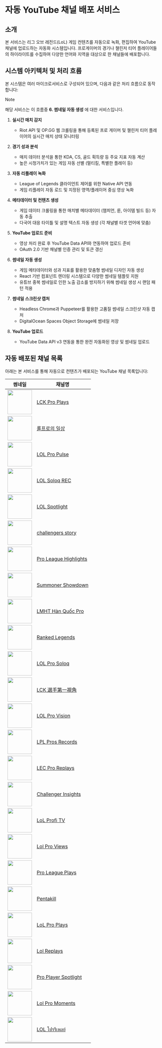 # 자동 YouTube 채널 배포 서비스

## 소개

본 서비스는 리그 오브 레전드(LoL) 게임 컨텐츠를 자동으로 녹화, 편집하여 YouTube 채널에 업로드하는 자동화 시스템입니다. 프로게이머의 경기나 챌린저 티어 플레이어들의 하이라이트를 수집하여 다양한 언어와 지역을 대상으로 한 채널들에 배포합니다.

## 시스템 아키텍처 및 처리 흐름

본 시스템은 여러 마이크로서비스로 구성되어 있으며, 다음과 같은 처리 흐름으로 동작합니다:

> [!NOTE]
> 해당 서비스는 이 흐름중 **6. 썸네일 자동 생성** 에 대한 서비스입니다.

1. **실시간 매치 감지**

   - Riot API 및 OP.GG 웹 크롤링을 통해 등록된 프로 게이머 및 챌린저 티어 플레이어의 실시간 매치 상태 모니터링

2. **경기 성과 분석**

   - 매치 데이터 분석을 통한 KDA, CS, 골드 획득량 등 주요 지표 자동 계산
   - 높은 시청가치가 있는 게임 자동 선별 (멀티킬, 특별한 플레이 등)

3. **자동 리플레이 녹화**

   - League of Legends 클라이언트 제어를 위한 Native API 연동
   - 게임 리플레이 자동 로드 및 지정된 영역/플레이어 중심 영상 녹화

4. **메타데이터 및 컨텐츠 생성**

   - 게임 데이터 크롤링을 통한 매치별 메타데이터 (챔피언, 룬, 아이템 빌드 등) 자동 추출
   - 다국어 대응 타이틀 및 설명 텍스트 자동 생성 (각 채널별 타겟 언어에 맞춤)

5. **YouTube 업로드 준비**

   - 영상 처리 완료 후 YouTube Data API와 연동하여 업로드 준비
   - OAuth 2.0 기반 채널별 인증 관리 및 토큰 갱신

6. **썸네일 자동 생성**

   - 게임 메타데이터와 성과 지표를 활용한 맞춤형 썸네일 디자인 자동 생성
   - React 기반 컴포넌트 렌더링 시스템으로 다양한 썸네일 템플릿 지원
   - 유튜브 중복 썸네일로 인한 노출 감소를 방지하기 위해 썸네일 생성 시 랜덤 패턴 적용

7. **썸네일 스크린샷 캡처**

   - Headless Chrome과 Puppeteer를 활용한 고품질 썸네일 스크린샷 자동 캡처
   - DigitalOcean Spaces Object Storage에 썸네일 저장

8. **YouTube 업로드**
   - YouTube Data API v3 연동을 통한 완전 자동화된 영상 및 썸네일 업로드

## 자동 배포된 채널 목록

아래는 본 서비스를 통해 자동으로 컨텐츠가 배포되는 YouTube 채널 목록입니다:

| 썸네일 | 채널명 |
| --- | --- |
| <img src="https://yt3.ggpht.com/zUvMxYQYLkI1HyZ439JxQuUn7Pr6-8oECm3PJfWzYsRxRuv1zCEh-HmUlbmEw_bxpWwdcYvrnA=s108-c-k-c0x00ffffff-no-rj" width="80" /> | [LCK Pro Plays]("https://www.youtube.com/@LCK_Pro_Plays") |
| <img src="https://yt3.ggpht.com/ZXHiHckgzLfRKuogRaEDtsPXsXUmEE56qMf9gw2rads6piEMCOotmJfBNEiXZY7uJvti_fuYPw=s108-c-k-c0x00ffffff-no-rj" width="80" /> | [롤프로의 일상]("https://www.youtube.com/@KR_league_of_legend") |
| <img src="https://yt3.ggpht.com/OyxIV97oTCT2S7sJfr-Bz7RQdTW1TeZiftFFNdIxcaXEjibb4ixRtrfy-tNlUc3v-uPf8N7-pg=s108-c-k-c0x00ffffff-no-rj" width="80" /> | [LOL Pro Pulse]("https://www.youtube.com/@LOLProPulse") |
| <img src="https://yt3.ggpht.com/qnBcxBkib3KJqZoB0KazJF3Yne8nkUMdp1lb4j1_SJ83nXyLlRQBgDob6vfEUYVHmjbBNvWJ=s108-c-k-c0x00ffffff-no-rj" width="80" /> | [LOL Soloq REC]("https://www.youtube.com/@LOL_Soloq_REC") |
| <img src="https://yt3.ggpht.com/1Mv59W3SSWWhXC7uZ7JiEhjjOQUF80Fd6UHha__tUZDz1PYQKLQOHCIN91VBQ51UcFgwAhtNNAM=s108-c-k-c0x00ffffff-no-rj" width="80" /> | [LOL Spotlight]("https://www.youtube.com/@LOL_Spotlight-p6x") |
| <img src="https://yt3.ggpht.com/Eewmu47TQ7MPwQsB9YJktDNz8jBQQ_bWmmhxBCrYVW8jfv80HOXo5z2ECDbnpwDII18KysQT4rw=s108-c-k-c0x00ffffff-no-rj" width="80" /> | [challengers story]("https://www.youtube.com/@challengersstory-r1p") |
| <img src="https://yt3.ggpht.com/RKKlKpv0iJvD1Pqm1tku2qWJBZVeXlKWt0u3AwBIWlOMBn6TSzvyRAO7UWy8HsxVCxnKVa7yAg=s108-c-k-c0x00ffffff-no-rj" width="80" /> | [Pro League Highlights]("https://www.youtube.com/@Pro_League_Highlights") |
| <img src="https://yt3.ggpht.com/zRRzkwe2tkHYLGQRhZ2CHgX9KGMssuu-pl747XDLfWueKmIQVc8k3RVFCfEecg4ugy54bS0l=s108-c-k-c0x00ffffff-no-rj" width="80" /> | [Summoner Showdown]("https://www.youtube.com/@summoner_show_down") |
| <img src="https://yt3.ggpht.com/b5f7YYjYPlrsRiLxxgxDEGvzLx8kJeL44kZNFt5ZyavsmTSxBoz2zEKrjxHyszbDfYFi5tAL=s108-c-k-c0x00ffffff-no-rj" width="80" /> | [LMHT Hàn Quốc Pro]("https://www.youtube.com/@LMHT_H%C3%A0n_Qu%E1%BB%91c_Pro") |
| <img src="https://yt3.ggpht.com/hDzGYWHCSwhjyfalS7HnDykJ8czqrrixxFC8VdLtGS4pWptNzeb9GaHJfGdfh7E2o7p1AJDC=s108-c-k-c0x00ffffff-no-rj" width="80" /> | [Ranked Legends]("https://www.youtube.com/@Ranked_Legends") |
| <img src="https://yt3.ggpht.com/J7CZNlk-2yv5Zu6OAVnWwqNpau2MuVHf0WKCJzPa3H948v1T4nieQJfx99_xiuN5bAqoeFYK6BM=s108-c-k-c0x00ffffff-no-rj" width="80" /> | [LOL Pro Soloq]("https://www.youtube.com/@LOL_Pro_Soloq") |
| <img src="https://yt3.ggpht.com/Fl1RZ7y13U7yG5QZ7Z9vx9j3JE8wsrPSovHFZvjO7x00lKgFNqnxjB3_rHAvKlxRxb8unAq1qA=s108-c-k-c0x00ffffff-no-rj" width="80" /> | [LCK 選手第一視角]("https://www.youtube.com/@LCK%E9%81%B8%E6%89%8B%E7%AC%AC%E4%B8%80%E8%A6%96%E8%A7%92") |
| <img src="https://yt3.ggpht.com/BOwq6aZjH_WduoE2NqsUdcHtm3oLi7qYRDIgY_mPm31gs_F0mxTeqq0-njv1zm6cIm6io5m_S6U=s108-c-k-c0x00ffffff-no-rj" width="80" /> | [LOL Pro Vision]("https://www.youtube.com/@LOL_Pro_Vision") |
| <img src="https://yt3.ggpht.com/9ri2LX0EmVX-U-mZ5RJ0CKDryHT2oeytSy75yDd1X4cJGn95FKin56JA6GzIqKq4BYPGO3tCew=s108-c-k-c0x00ffffff-no-rj" width="80" /> | [LPL Pros Records]("https://www.youtube.com/@LPL_Pros_Records") |
| <img src="https://yt3.ggpht.com/2bhVtS8mBEyvvfMezUIzToGWH2Txw1bTYLbFpv01TuX36WB5lILIPGAy7uSIddS1r42NJtPg2A=s108-c-k-c0x00ffffff-no-rj" width="80" /> | [LEC Pro Replays]("https://www.youtube.com/@LEC_Pro_Replays") |
| <img src="https://yt3.ggpht.com/uE00Uq8z524zA2zTlyBvDGAhq2UmoiJFduZa0KE3pAzsX1-2YwqTK3oQqwrmIdu97rHXHPwOvg=s108-c-k-c0x00ffffff-no-rj" width="80" /> | [Challenger Insights]("https://www.youtube.com/@Challenger_Insights") |
| <img src="https://yt3.ggpht.com/P2y4tetR8lXmGA7ZYV3lVIieioicbw2Cg8kER21pG0OA8Ljqwxqz4NyLh6sJRkPQJGIrpCuE7A=s108-c-k-c0x00ffffff-no-rj" width="80" /> | [LoL Profi TV]("https://www.youtube.com/@LoLProfiTV") |
| <img src="https://yt3.ggpht.com/3xvrj_zsIvvqum1jAmtgd9GoRLZMS0sGGkQbq57n07bqMsTw6vwTd0GsIIescVzVIcC1_sHNaQ=s108-c-k-c0x00ffffff-no-rj" width="80" /> | [Lol Pro Views]("https://www.youtube.com/@Lol_Pro_Views") |
| <img src="https://yt3.ggpht.com/h9dHi_ZSWZaNzdomVJopH8BbtaPHzDa14jIE4lZH5uJXGQqDK7sLPLqCDgZs4Sx5fYca5oOe=s108-c-k-c0x00ffffff-no-rj" width="80" /> | [Pro League Plays]("https://www.youtube.com/@Pro_League_Plays-b6z") |
| <img src="https://yt3.ggpht.com/_eT6-ABBw2dZqszH4Pg_7NgMOWEuFJuxJG3xWwxg6I3_9ffdUe4S2dNe9C6OZcTSBJHnAKRJ=s108-c-k-c0x00ffffff-no-rj" width="80" /> | [Pentakill]("https://www.youtube.com/@Pentakill_challengers") |
| <img src="https://yt3.ggpht.com/Mlf0haR5asOjgBk4zBu4bDcSUK0SFlKPujhCb1nGnT9lmHifeOzw0YhfUQvycS2TmuDc85S52cI=s108-c-k-c0x00ffffff-no-rj" width="80" /> | [LoL Pro Plays]("https://www.youtube.com/@LoL_Pro_Plays") |
| <img src="https://yt3.ggpht.com/fmk7la-p9omH9NFgNh59lLb1tK8g6LKXvsruAVwhAhsqDY5BRkv19NEr9BIEXlDC2iqTad_E=s108-c-k-c0x00ffffff-no-rj" width="80" /> | [Lol Replays]("https://www.youtube.com/@Lol_Replays_REC") |
| <img src="https://yt3.ggpht.com/Se_B6lKa6MARqE_Ed9gk0x-85VBdC4ZFr9twcMW7uHwjGEn5HpqHMZfAY8saEPjnhaxaL_Ct=s108-c-k-c0x00ffffff-no-rj" width="80" /> | [Pro Player Spotlight]("https://www.youtube.com/@Pro_Player_Spotlight") |
| <img src="https://yt3.ggpht.com/JWBQ6pruocVmBc0-Ym2bw9fm9u5QQKQkcHF1W8OyYxQOI3nguTdOJNVF8gOXNBoxcXL3EValqg=s108-c-k-c0x00ffffff-no-rj" width="80" /> | [Lol Pro Moments]("https://www.youtube.com/@Lol_Pro_Moments") |
| <img src="https://yt3.ggpht.com/YpreDmTq7BHGl7kgqhdBCCAkZPDUTIPWdXqHwDjmrIu4T73C1t0kOyZpZ_3rFzC7oY4CVdjUog=s108-c-k-c0x00ffffff-no-rj" width="80" /> | [LOL โปรรีเพลย์]("https://www.youtube.com/@WintoReplayTh") |
